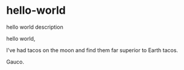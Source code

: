 # hello-world
hello world description

hello world,

I've had tacos on the moon and find them far superior to Earth tacos.

Gauco.
